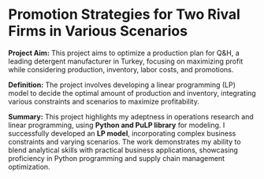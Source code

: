 # Promotion Strategies for Two Rival Firms in Various Scenarios


**Project Aim:** This project aims to optimize a production plan for Q&H, a leading detergent manufacturer in Turkey, focusing on maximizing profit while considering production, inventory, labor costs, and promotions.

**Definition:** The project involves developing a linear programming (LP) model to decide the optimal amount of production and inventory, integrating various constraints and scenarios to maximize profitability.

**Summary:** This project highlights my adeptness in operations research and linear programming, using **Python and PuLP library** for modeling. I successfully developed an **LP model**, incorporating complex business constraints and varying scenarios. The work demonstrates my ability to blend analytical skills with practical business applications, showcasing proficiency in Python programming and supply chain management optimization.
